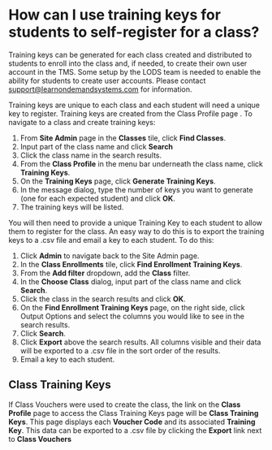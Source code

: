 # How can I use training keys for students to self-register for a class?

Training keys can be generated for each class created and distributed to students to enroll into the class and, if needed, to create their own user account in the TMS. Some setup by the LODS team is needed to enable the ability for students to create user accounts. Please contact support@learnondemandsystems.com for information.

Training keys are unique to each class and each student will need a unique key to register. Training keys are created from the Class Profile page . To navigate to a class and create training keys:
1. From **Site Admin** page in the **Classes** tile, click **Find Classes**. 
1. Input part of the class name and click **Search**
1. Click the class name in the search results. 
1. From the **Class Profile** in the menu bar underneath the class name, click **Training Keys**.
1. On the **Training Keys** page, click **Generate Training Keys**.
1. In the message dialog, type the number of keys you want to generate (one for each expected student) and click **OK**.
1.  The training keys will be listed. 

You will then need to provide a unique Training Key to each student to allow them to register for the class. An easy way to do this is to export the training keys to a .csv file and email a key to each student. To do this:
1. Click **Admin** to navigate back to the Site Admin page.
1. In the **Class Enrollments** tile, click **Find Enrollment Training Keys**.
1. From the **Add filter** dropdown, add the **Class** filter.
1. In the **Choose Class** dialog, input part of the class name and click **Search**.
1. Click the class in the search results and click **OK**.
1. On the **Find Enrollment Training Keys** page, on the right side, click Output Options and select the columns you would like to see in the search results.
1. Click **Search**.
1. Click **Export** above the search results. All columns visible and their data will be exported to a .csv file in the sort order of the results.
1. Email a key to each student.

## Class Training Keys
If Class Vouchers were used to create the class, the link on the **Class Profile** page to access the Class Training Keys page will be **Class Training Keys**. This page displays each **Voucher Code** and its associated **Training Key**. This data can be exported to a .csv file by clicking the **Export** link next to **Class Vouchers**